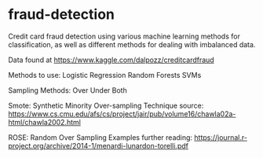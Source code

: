 # fraud-detection
Credit card fraud detection using various machine learning methods for classification, as well as different methods for dealing with imbalanced data.

Data found at https://www.kaggle.com/dalpozz/creditcardfraud

Methods to use:
Logistic Regression
Random Forests
SVMs

Sampling Methods:
Over
Under
Both

Smote: Synthetic Minority Over-sampling Technique
source: https://www.cs.cmu.edu/afs/cs/project/jair/pub/volume16/chawla02a-html/chawla2002.html

ROSE: Random Over Sampling Examples
further reading: https://journal.r-project.org/archive/2014-1/menardi-lunardon-torelli.pdf
